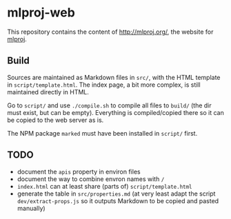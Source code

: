 # mlproj-web

This repository contains the content of http://mlproj.org/, the website
for [mlproj](https://github.com/fgeorges/mlproj).

## Build

Sources are maintained as Markdown files in `src/`, with the HTML template in
`script/template.html`.  The index page, a bit more complex, is still maintained
directly in HTML.

Go to `script/` and use `./compile.sh` to compile all files to `build/` (the dir
must exist, but can be empty).  Everything is compiled/copied there so it can be
copied to the web server as is.

The NPM package `marked` must have been installed in `script/` first.

## TODO

- document the `apis` property in environ files
- document the way to combine envron names with `/`
- `index.html` can at least share (parts of) `script/template.html`
- generate the table in `src/properties.md` (at very least adapt the script
  `dev/extract-props.js` so it outputs Markdown to be copied and pasted
  manually)
